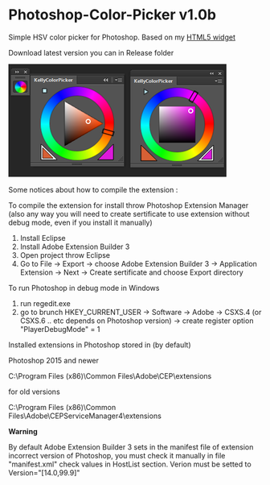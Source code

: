 # Photoshop-Color-Picker v1.0b
Simple HSV color picker for Photoshop. Based on my <a href="https://github.com/NC22/HTML5-Color-Picker">HTML5 widget</a>

Download latest version you can in Release folder

<img src="https://raw.githubusercontent.com/NC22/Photoshop-Color-Picker/master/widget.png">

Some notices about how to compile the extension :

To compile the extension for install throw Photoshop Extension Manager (also any way you will need to create sertificate to use extension without debug mode, even if you install it manually)

1. Install Eclipse
2. Install Adobe Extension Builder 3
3. Open project throw Eclipse
4. Go to File -> Export -> choose Adobe Extension Builder 3 -> Application Extension -> Next -> Create sertificate and choose Export directory 

To run Photoshop in debug mode in Windows

1. run regedit.exe
2. go to brunch HKEY_CURRENT_USER -> Software -> Adobe -> CSXS.4 (or CSXS.6 .. etc depends on Photoshop version) -> create register option "PlayerDebugMode" = 1

Installed extensions in Photoshop stored in (by default)

Photoshop 2015 and newer

C:\Program Files (x86)\Common Files\Adobe\CEP\extensions

for old versions

C:\Program Files (x86)\Common Files\Adobe\CEPServiceManager4\extensions

<b>Warning</b>

By default Adobe Extension Builder 3 sets in the manifest file of extension incorrect version of Photoshop, you must check it manually in file "manifest.xml" check values in HostList section. Verion must be setted to Version="[14.0,99.9]"
